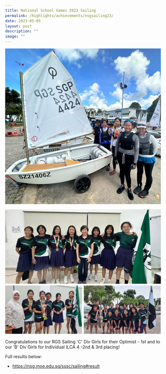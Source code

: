 ```yaml
---
title: National School Games 2023 Sailing
permalink: /highlights/achievements/nsgsailing23/
date: 2023-05-05
layout: post
description: ""
image: ""
---
```

![](/images/nsg%20sailing%202.png)

![](/images/sailing%2023.png)

Congratulations to our RGS Sailing 'C' Div Girls for their Optimist - 1st and to our 'B' Div Girls for Individual ILCA 4 -2nd & 3rd placing!

Full results below:

* https://nsg.moe.edu.sg/sssc/sailing#result